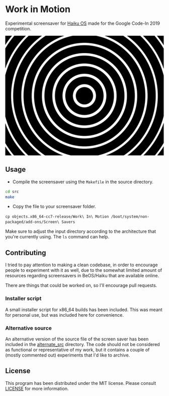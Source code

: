 # Work in Motion

Experimental screensaver for [Haiku OS](https://haiku-os.org) made for the Google Code-In 2019 competition.

![](WorkInMotion.png)

## Usage

- Compile the screensaver using the `Makefile` in the source directory.

```sh
cd src
make
```

- Copy the file to your screensaver folder.

`cp objects.x86_64-cc7-release/Work\ In\ Motion /boot/system/non-packaged/add-ons/Screen\ Savers`

Make sure to adjust the input directory according to the architecture that you're 
currently using. The `ls` command can help.

## Contributing

I tried to pay attention to making a clean codebase, in order to encourage people to 
experiment with it as well, due to the somewhat limited amount of resources regarding 
screensavers in BeOS/Haiku that are available online.

There are things that could be worked on, so I'll encourage pull requests.

### Installer script

A small installer script for x86_64 builds has been included. This was meant for personal use, but was included here for convenience.

### Alternative source

An alternative version of the source file of the screen saver has been included in the [alternate_src](alternate_src) directory. The code should not be considered as functional or 
representative of my work, but it contains a couple of (mostly commented out) experiments 
that I'd like to archive.

## License

This program has been distributed under the MIT license. Please consult 
[LICENSE](LICENSE) for more information.
